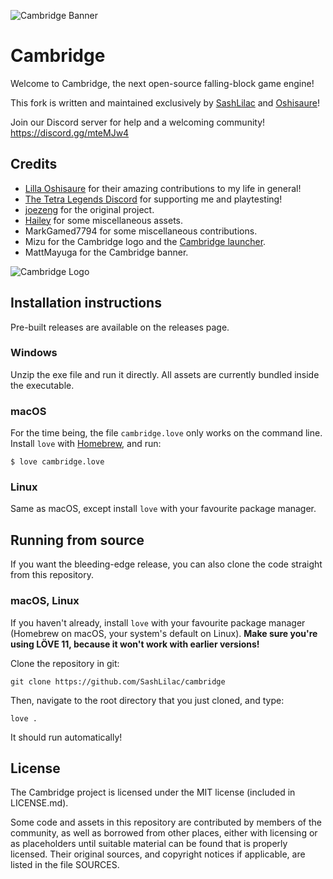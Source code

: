 ![Cambridge Banner](https://cdn.discordapp.com/attachments/764432435802013709/767724895076614154/cambridge_logo_lt.png)

Cambridge
=========

Welcome to Cambridge, the next open-source falling-block game engine!

This fork is written and maintained exclusively by [SashLilac](https://github.com/SashLilac) and [Oshisaure](https://github.com/oshisaure)!

Join our Discord server for help and a welcoming community! https://discord.gg/mteMJw4

Credits
-------

- [Lilla Oshisaure](https://www.youtube.com/user/LeSpyroshisaure) for their amazing contributions to my life in general!
- [The Tetra Legends Discord](http://discord.com/invite/7hMx5r2) for supporting me and playtesting!
- [joezeng](https://github.com/joezeng) for the original project.
- [Hailey](https://github.com/haileylgbt) for some miscellaneous assets.
- MarkGamed7794 for some miscellaneous contributions.
- Mizu for the Cambridge logo and the [Cambridge launcher](https://github.com/rexxt/cambridge-launcher).
- MattMayuga for the Cambridge banner.

![Cambridge Logo](https://cdn.discordapp.com/attachments/625496179433668635/763363717730664458/Icon_2.png)

Installation instructions
-------------------------

Pre-built releases are available on the releases page.

### Windows

Unzip the exe file and run it directly. All assets are currently bundled inside the executable.

### macOS

For the time being, the file `cambridge.love` only works on the command line. Install `love` with [Homebrew](https://brew.sh), and run:

    $ love cambridge.love

### Linux

Same as macOS, except install `love` with your favourite package manager.


Running from source
-------------------

If you want the bleeding-edge release, you can also clone the code straight from this repository.

### macOS, Linux

If you haven't already, install `love` with your favourite package manager (Homebrew on macOS, your system's default on Linux). **Make sure you're using LÖVE 11, because it won't work with earlier versions!**

Clone the repository in git:

    git clone https://github.com/SashLilac/cambridge

Then, navigate to the root directory that you just cloned, and type:

    love .

It should run automatically!


License
-------

The Cambridge project is licensed under the MIT license (included in LICENSE.md).

Some code and assets in this repository are contributed by members of the
community, as well as borrowed from other places, either with licensing
or as placeholders until suitable material can be found that is properly
licensed. Their original sources, and copyright notices if applicable, are
listed in the file SOURCES.

